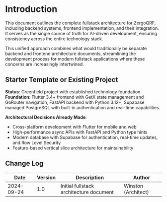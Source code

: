 # Introduction

This document outlines the complete fullstack architecture for ZergoQRF, including backend systems, frontend implementation, and their integration. It serves as the single source of truth for AI-driven development, ensuring consistency across the entire technology stack.

This unified approach combines what would traditionally be separate backend and frontend architecture documents, streamlining the development process for modern fullstack applications where these concerns are increasingly intertwined.

## Starter Template or Existing Project

**Status**: Greenfield project with established technology foundation
**Foundation**: Flutter 3.4+ frontend with GetX state management and GoRouter navigation, FastAPI backend with Python 3.12+, Supabase managed PostgreSQL with built-in authentication and real-time capabilities.

**Architectural Decisions Already Made**:

- Cross-platform development with Flutter for mobile and web
- High-performance async APIs with FastAPI and Python type hints
- Modern database with Supabase for authentication, real-time updates, and Row Level Security
- Feature-based vertical slice architecture for maintainability

## Change Log

| Date       | Version | Description                             | Author              |
| ---------- | ------- | --------------------------------------- | ------------------- |
| 2024-09-24 | 1.0     | Initial fullstack architecture document | Winston (Architect) |
